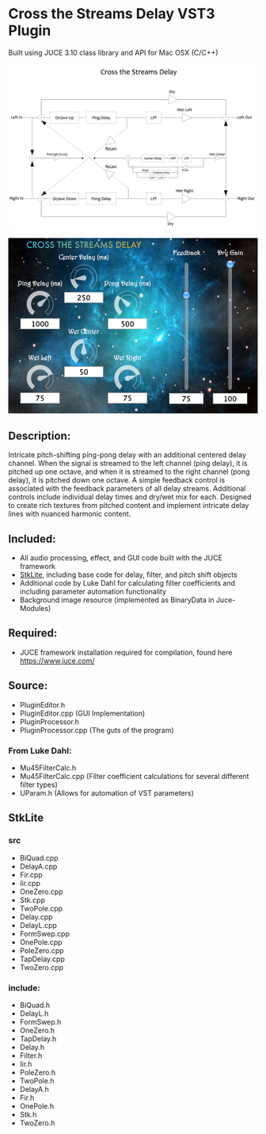 # Cross the Streams Delay VST3 Plugin
  
  Built using JUCE 3.10 class library and API for Mac OSX (C/C++)

![alt text](https://github.com/Bsangston/Cross-the-Streams-Delay/blob/master/Cross%20the%20Streams%20Delay.png)

![alt text](https://github.com/Bsangston/Cross-the-Streams-Delay/blob/master/PluginWindow.png)

## Description:
Intricate pitch-shifting ping-pong delay with an additional centered delay channel. When the signal is streamed to the left channel (ping delay), it is pitched up one octave, and when it is streamed to the right channel (pong delay), it is pitched down one octave. A simple feedback control is associated with the feedback parameters of all delay streams. Additional controls include individual delay times and dry/wet mix for each. Designed to create rich textures from pitched content and implement intricate delay lines with nuanced harmonic content.

## Included:
- All audio processing, effect, and GUI code built with the JUCE framework
- [StkLite](https://ccrma.stanford.edu/software/stk/), including base code for delay, filter, and pitch shift objects
- Additional code by Luke Dahl for calculating filter coefficients and including parameter automation functionality
- Background image resource (implemented as BinaryData in Juce-Modules) 

## Required:
- JUCE framework installation required for compilation, found here <https://www.juce.com/> 

## Source:
- PluginEditor.h 
- PluginEditor.cpp (GUI Implementation)
- PluginProcessor.h
- PluginProcessor.cpp (The guts of the program)

### From Luke Dahl:
- Mu45FilterCalc.h
- Mu45FilterCalc.cpp (Filter coefficient calculations for several different filter types)
- UParam.h (Allows for automation of VST parameters)

## StkLite 
### src
- BiQuad.cpp	
- DelayA.cpp 
- Fir.cpp		
- Iir.cpp		
- OneZero.cpp	
- Stk.cpp		
- TwoPole.cpp
- Delay.cpp	
- DelayL.cpp	
- FormSwep.cpp	
- OnePole.cpp	
- PoleZero.cpp	
- TapDelay.cpp	
- TwoZero.cpp

### include:
- BiQuad.h	
- DelayL.h	
- FormSwep.h	
- OneZero.h	
- TapDelay.h
- Delay.h		
- Filter.h	
- Iir.h		
- PoleZero.h	
- TwoPole.h
- DelayA.h	
- Fir.h		
- OnePole.h
- Stk.h		
- TwoZero.h
